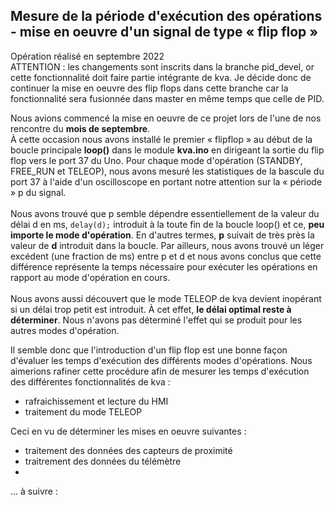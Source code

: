 ## Mesure de la période d'exécution des opérations - mise en oeuvre d'un signal de type « flip flop »
Opération réalisé en septembre 2022<br>
ATTENTION : les changements sont inscrits dans la branche pid_devel, or cette fonctionnalité doit faire partie intégrante de kva. Je décide donc de continuer la mise en oeuvre des flip flops dans cette branche car la fonctionnalité sera fusionnée dans master en même temps que celle de PID.<br>

Nous avions commencé la mise en oeuvre de ce projet lors de l'une de nos rencontre du **mois de septembre**.<br>
À cette occasion nous avons installé le premier « flipflop » au début de la boucle principale **loop()** dans le module **kva.ino** en dirigeant la sortie du flip flop vers le port 37 du Uno. Pour chaque mode d'opération (STANDBY, FREE_RUN et TELEOP), nous avons mesuré les statistiques de la bascule du port 37 à l'aide d'un oscilloscope en portant notre attention sur la « période » p du signal.<br><br>
Nous avons trouvé que p semble dépendre essentiellement de la valeur du délai d en ms, ```delay(d);``` introduit à la toute fin de la boucle loop() et ce, **peu importe le mode d'opération**. En d'autres termes, **p** suivait de très près la valeur de **d** introduit dans la boucle. Par ailleurs, nous avons trouvé un léger excédent (une fraction de ms) entre p et d et nous avons conclus que cette différence représente la temps nécessaire pour exécuter les opérations en rapport au mode d'opération en cours.<br><br>
Nous avons aussi découvert que le mode TELEOP de kva devient inopérant si un délai trop petit est introduit. À cet effet, **le délai optimal reste à déterminer**. Nous n'avons pas déterminé l'effet qui se produit pour les autres modes d'opération.

Il semble donc que l'introduction d'un flip flop est une bonne façon d'évaluer les temps d'exécution des différents modes d'opérations. Nous aimerions rafiner cette procédure afin de mesurer les temps d'exécution des différentes fonctionnalités de kva :
* rafraichissement et lecture du HMI
* traitement du mode TELEOP

Ceci en vu de déterminer les mises en oeuvre suivantes :
* traitement des données des capteurs de proximité
* traitrement des données du télémètre
* 
... à suivre :
